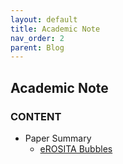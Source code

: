 ```yaml
---
layout: default
title: Academic Note
nav_order: 2
parent: Blog
---
```


## Academic Note

### CONTENT
- Paper Summary
  - [eROSITA Bubbles](./ID20200119.html)
